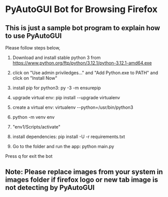 # PyAutoGUI Bot for Browsing Firefox
## This is just a sample bot program to explain how to use PyAutoGUI

Please follow steps below,

1. Download and install stable python 3 from https://www.python.org/ftp/python/3.12.1/python-3.12.1-amd64.exe

2. click on "Use admin priviledges..." and "Add Python.exe to PATH" and click on "Install Now"

3. install pip for python3: py -3 -m ensurepip

4. upgrade virtual env: pip install --upgrade virtualenv

5. create a virtual env: virtualenv --python=/usr/bin/python3

6. python -m venv env

7. "env1/Scripts/activate"

8. install dependencies: pip install -U -r requirements.txt 

9. Go to the folder and run the app: python main.py

Press q for exit the bot

## Note: Please replace images from your system in images folder if firefox logo or new tab image is not detecting by PyAutoGUI
